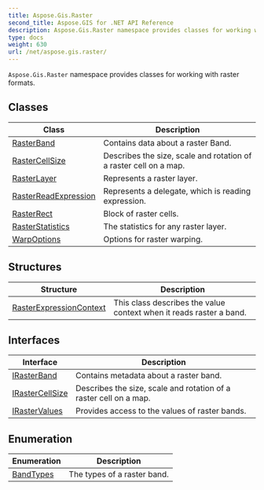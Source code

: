```yaml
---
title: Aspose.Gis.Raster
second_title: Aspose.GIS for .NET API Reference
description: Aspose.Gis.Raster namespace provides classes for working with raster formats
type: docs
weight: 630
url: /net/aspose.gis.raster/
---
```

`Aspose.Gis.Raster` namespace provides classes for working with raster formats.

## Classes

| Class | Description |
| --- | --- |
| [RasterBand](./rasterband/) | Contains data about a raster Band. |
| [RasterCellSize](./rastercellsize/) | Describes the size, scale and rotation of a raster cell on a map. |
| [RasterLayer](./rasterlayer/) | Represents a raster layer. |
| [RasterReadExpression](./rasterreadexpression/) | Represents a delegate, which is reading expression. |
| [RasterRect](./rasterrect/) | Block of raster cells. |
| [RasterStatistics](./rasterstatistics/) | The statistics for any raster layer. |
| [WarpOptions](./warpoptions/) | Options for raster warping. |
## Structures

| Structure | Description |
| --- | --- |
| [RasterExpressionContext](./rasterexpressioncontext/) | This class describes the value context when it reads raster a band. |
## Interfaces

| Interface | Description |
| --- | --- |
| [IRasterBand](./irasterband/) | Contains metadata about a raster band. |
| [IRasterCellSize](./irastercellsize/) | Describes the size, scale and rotation of a raster cell on a map. |
| [IRasterValues](./irastervalues/) | Provides access to the values of raster bands. |
## Enumeration

| Enumeration | Description |
| --- | --- |
| [BandTypes](./bandtypes/) | The types of a raster band. |


